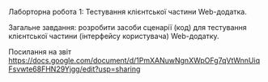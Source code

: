 Лаборторна робота 1: Тестування клієнтської частини Web-додатка.

Загальне завдання: розробити засоби сценарії (код) для тестування клієнтської частини (інтерфейсу користувача) Web-додатку.

Посилання на звіт https://docs.google.com/document/d/1PmXANuwNgnXWpOFg7qVtWnnUiqFsvwte68FHN29Yjgg/edit?usp=sharing
